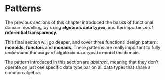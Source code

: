 # Patterns

The previous sections of this chapter introduced the basics of functional domain modelling, by using **algebraic data types**, and the importance of **referential transparency**.

This final section will go deeper, and cover three functional design pattern: **monoids**, **functors** and **monads**. These patterns are really important to fully understand the usage of algebraic data type to model the domain.

The pattern introduced in this section are *abstract*, meaning that they don't operate on just one specific data type bar on all data types that share a common algebra.

